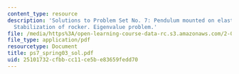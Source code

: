 ```yaml
---
content_type: resource
description: 'Solutions to Problem Set No. 7: Pendulum mounted on elastic support.
  Stabilization of rocker. Eigenvalue problem.'
file: /media/https%3A/open-learning-course-data-rc.s3.amazonaws.com/2-004-modeling-dynamics-and-control-ii-spring-2003/25101732cfbbcc11ce5be83659fedd70_ps7_spring03_sol.pdf
file_type: application/pdf
resourcetype: Document
title: ps7_spring03_sol.pdf
uid: 25101732-cfbb-cc11-ce5b-e83659fedd70
---
```

